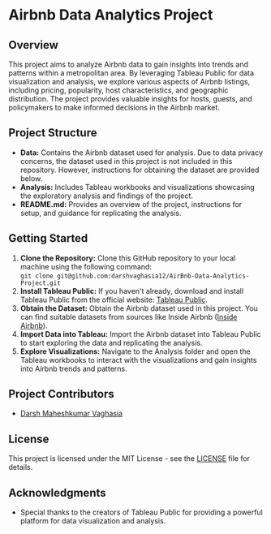 <!DOCTYPE html>
<html lang="en">
<head>
    <meta charset="UTF-8">
    <meta name="viewport" content="width=device-width, initial-scale=1.0">
</head>
<body>
    <h1>Airbnb Data Analytics Project</h1>
    <h2>Overview</h2>
    <p>This project aims to analyze Airbnb data to gain insights into trends and patterns within a metropolitan area. By leveraging Tableau Public for data visualization and analysis, we explore various aspects of Airbnb listings, including pricing, popularity, host characteristics, and geographic distribution. The project provides valuable insights for hosts, guests, and policymakers to make informed decisions in the Airbnb market.</p>
    <h2>Project Structure</h2>
    <ul>
        <li><strong>Data:</strong> Contains the Airbnb dataset used for analysis. Due to data privacy concerns, the dataset used in this project is not included in this repository. However, instructions for obtaining the dataset are provided below.</li>
        <li><strong>Analysis:</strong> Includes Tableau workbooks and visualizations showcasing the exploratory analysis and findings of the project.</li>
        <li><strong>README.md:</strong> Provides an overview of the project, instructions for setup, and guidance for replicating the analysis.</li>
    </ul>
    <h2>Getting Started</h2>
    <ol>
        <li><strong>Clone the Repository:</strong> Clone this GitHub repository to your local machine using the following command:<br><code>git clone git@github.com:darshvaghasia12/AirBnb-Data-Analytics-Project.git</code></li>
        <li><strong>Install Tableau Public:</strong> If you haven't already, download and install Tableau Public from the official website: <a href="https://public.tableau.com/en-us/s/download">Tableau Public</a>.</li>
        <li><strong>Obtain the Dataset:</strong> Obtain the Airbnb dataset used in this project. You can find suitable datasets from sources like Inside Airbnb (<a href="http://insideairbnb.com/get-the-data.html">Inside Airbnb</a>).</li>
        <li><strong>Import Data into Tableau:</strong> Import the Airbnb dataset into Tableau Public to start exploring the data and replicating the analysis.</li>
        <li><strong>Explore Visualizations:</strong> Navigate to the Analysis folder and open the Tableau workbooks to interact with the visualizations and gain insights into Airbnb trends and patterns.</li>
    </ol>
    <h2>Project Contributors</h2>
    <ul>
        <li><a href="https://github.com/darshvaghasia12">Darsh Maheshkumar Vaghasia</a></li>
    </ul>
    <h2>License</h2>
    <p>This project is licensed under the MIT License - see the <a href="LICENSE">LICENSE</a> file for details.</p>
    <h2>Acknowledgments</h2>
    <ul>
        <li>Special thanks to the creators of Tableau Public for providing a powerful platform for data visualization and analysis.</li>
    </ul>
</body>
</html>
